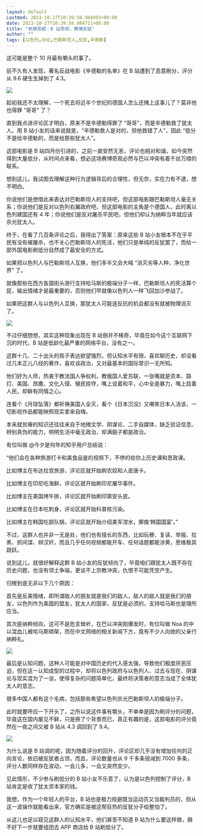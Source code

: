 ```yaml
---
layout: default
Lastmod: 2023-10-27T10:39:58.984993+00:00
date: 2023-10-27T10:39:58.984711+00:00
title: "老牌恶棍｜B 站奇观，赛博反犹"
author: ""
tags: [以色列,评论,巴勒斯坦人,反犹,辛德勒]
---
```


这可能是整个 10 月最有嚼头的事了。

前不久有人发现，著名反战电影《辛德勒的名单》在 B 站遭到了恶意刷分，评分从 9.6 硬生生掉到了 4.3。

![](https://images.weserv.nl/?url=https%3A//chinadigitaltimes.net/chinese/files/2023/10/post-701480-653ae6f26a228.png)

起初我还不太理解，一个死去将近半个世纪的德国人怎么还摊上这事儿了？莫非他也得罪 “哥哥” 了？

直到我点进评论区才明白，原来不是辛德勒得罪了 “哥哥”，而是辛德勒救了犹太人。用 B 站小友的话来说就是，“辛德勒救人是对的，但他救错了人”，因此 “低分不是给辛德勒的，而是给那些犹太人”。

这部电影是 B 站四月份引进的，之前一直安然无恙，评论也相对和谐，如今突然得到大量低分，从时间点来看，想必这场赛博奇观必然与巴以冲突有着千丝万缕的联系。

想到这儿，我试图去理解这种行为逻辑背后的合理性，但无奈，实在力有不逮，想不明白。

你说他们是想借此来表达对巴勒斯坦人的支持吧，但这部电影跟巴勒斯坦人毫无关系；你说他们是反对以色列右翼政府吧，但这部电影的主角是个德国人，此时离以色列建国还有 4 年；你说他们是反对屠杀平民吧，但他们却认为纳粹当年就应该杀光犹太人。

终于，在看了几百条评论之后，我得出了答案：原来这些 B 站小友根本不在乎平民有没有被屠杀，也不关心巴勒斯坦人的死活，他们只是单纯的反犹罢了，而给一部外国电影刷低分自然成了最安全的方式。

如果把以色列人与巴勒斯坦人互换，他们多半又会大喊 “消灭劣等人种，净化世界” 了。

就像那些在西方各国街头游行支持哈马斯的极端分子一样，巴勒斯坦人的死活算个屁，输出情绪才是最重要的，否则他们早就像以色列人一样飞回加沙参战了。

如果把这群人与以色列人互换，那犹太人可能连反抗的机会都没有就被物理消灭了。

![](https://images.weserv.nl/?url=https%3A//chinadigitaltimes.net/chinese/files/2023/10/post-701480-653ae6f27af18.png)

不过仔细想想，其实这种现象出现在 B 站倒并不稀奇，毕竟在如今这个互联网下沉的时代，B 站是低龄化最严重的网络平台，没有之一。

这群十几、二十出头的孩子表达欲望强烈，但认知水平有限，喜欢聊历史，却没看过几本正儿八经的著作，喜欢谈政治，又对最基本的国际常识一无所知。

他们好为人师，热衷于教法国人争权利，教俄国人爱苏联，一张嘴就是资本、路灯、美国、昂撒、文化入侵、殖民掠夺，嘴上说着和平，心中全是暴力，嘴上挂着人民，却鲜有同情之心。

连看个《月球坠落》都祈祷美国人全灭，看个《日本沉没》又嘲笑日本人活该，一切影视作品都能映照现实拿来自嗨。

本来就贫瘠的知识还往往来自于地摊文学、阴谋论、二手自媒体，缺乏验证信息、辨别真伪的能力，明明生活中毫无政治，却满脑子都是政治。

有位叫做 @今夕是何年的知乎用户总结说：

“他们会在各种旅游打卡和美食品鉴的视频下，不停的给你上历史课和思政课。

比如博主在布达拉宫旅游，评论区就开始刷农奴和人皮唐卡。

比如博主在印尼吃海鲜，评论区就开始刷印尼屠华事件。

比如博主在美国烤牛排，评论区就开始刷印第安头皮。

比如博主在日本吃刺身，评论区就开始科普核污染。

比如博主在韩国吃部队锅，评论区就开始介绍美军泔水，揶揄‘韩国国宴’。”

不过，这群人也并非一无是处，他们也有擅长的东西，比如玩梗、复读、举报、拉黑、抓间谍、辨汉奸，而且几乎任何视频都能开车、任何话题都能涉黄，思维极其跳跃。

说到这儿，就很好解释这群 B 站小友的反犹倾向了，毕竟咱们跟犹太人既不存在历史问题，也没有领土争端，更谈不上宗教冲突，仇恨不可能凭空产生。

归根到底无非以下几个原因：

首先是反美情绪，即所谓敌人的朋友就是我们的敌人，敌人的敌人就是我们的朋友，以色列作为美国的盟友，犹太人的国家，反犹是必须的，支持哈马斯也是理所应当。

其次是纳粹倾向，这可不是危言耸听，在巴以冲突刚爆发时，有位叫做 Noa 的中以混血儿被哈马斯绑架，而在中文网络的相关新闻下方，竟有不少人向她的父亲行纳粹礼。

![](https://images.weserv.nl/?url=https%3A//chinadigitaltimes.net/chinese/files/2023/10/post-701480-653ae6f29293f.png)

最后是认知问题，这种人可能是对中国历史的代入感太强，导致他们极度厌恶压迫，但在这一认知成型的过程中，却将以色列政府与以色列人、过去与现在、阴谋论与现实混为了一谈，使得复杂的问题简单化，最终将决策者的意志当成了全体犹太人的意志。

很多中国人都有这个毛病，包括那些希望以色列杀光巴勒斯坦人的极端分子。

此时就要呼应一下开头了，之所以说这件事有嚼头，不单单是因为刷评分的问题，毕竟这在国内屡见不鲜，只是换了个背景而已，真正有趣的是，这部电影的评分竟然在一夜之间又被 B 站从 4.3 调回到了 9.4。

![](https://images.weserv.nl/?url=https%3A//chinadigitaltimes.net/chinese/files/2023/10/post-701480-653ae6f29c7eb.png)

为什么说是 B 站调的呢，因为随着评分的回升，评论区却几乎没有增加任何的正向言论，依旧被反犹者占领，而且，评论数量也从 9 千多条锐减到 7000 多条，评分人数同样存在波动，一会儿多，一会又突然变少。

见此情形，不少参与刷低分的 B 站小友不乐意了，认为是以色列控制了评分，B 站肯定是收了犹太资本家的钱。

我想，作为一个年轻人的平台，B 站也是极力规避既当运动员又当裁判员的，但从这一波操作就能看出来，官方确实是被这帮狂热的反犹分子给整怕了。

从这儿也足以窥见这群人的认知水平，他们甚至不知道 B 站为什么要这样做，搞不好下一步就要组团去 APP 商店给 B 站刷低分了。

